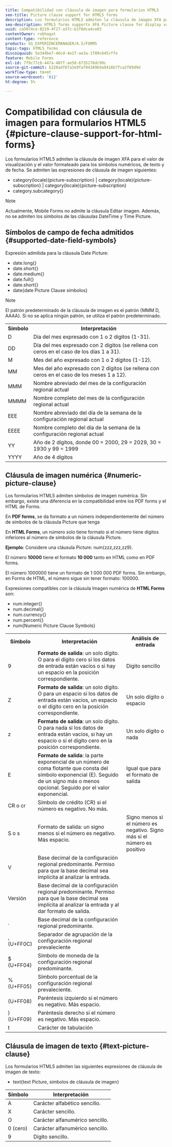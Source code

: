 ```yaml
---
title: Compatibilidad con cláusula de imagen para formularios HTML5
seo-title: Picture clause support for HTML5 forms
description: Los formularios HTML5 admiten la cláusula de imagen XFA para el valor de visualización y el valor formateado para los símbolos numéricos, de texto y de fecha.
seo-description: HTML5 forms supports XFA Picture clause for display value and formatted value for date, text, and numeric symbols.
uuid: ca5074ce-8219-4f27-a37c-b1f0dca4ce03
contentOwner: robhagat
content-type: reference
products: SG_EXPERIENCEMANAGER/6.5/FORMS
topic-tags: hTML5_forms
discoiquuid: 5e344be7-46cd-4e1f-ae3a-1f89c645cffe
feature: Mobile Forms
exl-id: 7f9c77c6-447a-407f-ae58-6735176dc99c
source-git-commit: b220adf6fa3e9faf94389b9a9416b7fca2f89d9d
workflow-type: tm+mt
source-wordcount: '612'
ht-degree: 5%

---
```


# Compatibilidad con cláusula de imagen para formularios HTML5 {#picture-clause-support-for-html-forms}

Los formularios HTML5 admiten la cláusula de imagen XFA para el valor de visualización y el valor formateado para los símbolos numéricos, de texto y de fecha. Se admiten las expresiones de cláusula de imagen siguientes:

* category(locale){picture-subscription} | category(locale){picture-subscription} | category(locale){picture-subscription}
* category.subcategory{}

>[!NOTE]
>
>Actualmente, Mobile Forms no admite la cláusula Editar imagen. Además, no se admiten los símbolos de las cláusulas DateTime y Time Picture.

## Símbolos de campo de fecha admitidos {#supported-date-field-symbols}

Expresión admitida para la cláusula Date Picture:

* date.long{}
* date.short{}
* date.medium{}
* date.full{}
* date.short{}
* date{date Picture Clause símbolos}

>[!NOTE]
>
>El patrón predeterminado de la cláusula de imagen es el patrón {MMM D, AAAA}. Si no se aplica ningún patrón, se utiliza el patrón predeterminado.

<table>
 <tbody>
  <tr>
   <th><strong>Símbolo</strong></th>
   <th>Interpretación</th>
  </tr>
  <tr>
   <td>D</td>
   <td>Día del mes expresado con 1 o 2 dígitos (1-31).</td>
  </tr>
  <tr>
   <td>DD</td>
   <td>Día del mes expresado con 2 dígitos (se rellena con ceros en el caso de los días 1 a 31).<br /> </td>
  </tr>
  <tr>
   <td>M</td>
   <td>Mes del año expresado con 1 o 2 dígitos (1-12).<br /> </td>
  </tr>
  <tr>
   <td>MM</td>
   <td>Mes del año expresado con 2 dígitos (se rellena con ceros en el caso de los meses 1 a 12).<br /> </td>
  </tr>
  <tr>
   <td>MMM</td>
   <td>Nombre abreviado del mes de la configuración regional actual<br /> </td>
  </tr>
  <tr>
   <td>MMMM</td>
   <td>Nombre completo del mes de la configuración regional actual<br /> </td>
  </tr>
  <tr>
   <td>EEE</td>
   <td>Nombre abreviado del día de la semana de la configuración regional actual<br /> </td>
  </tr>
  <tr>
   <td>EEEE</td>
   <td>Nombre completo del día de la semana de la configuración regional actual<br /> </td>
  </tr>
  <tr>
   <td>YY</td>
   <td>Año de 2 dígitos, donde 00 = 2000, 29 = 2029, 30 = 1930 y 99 = 1999<br /> </td>
  </tr>
  <tr>
   <td>YYYY</td>
   <td>Año de 4 dígitos<br /> </td>
  </tr>
 </tbody>
</table>

## Cláusula de imagen numérica {#numeric-picture-clause}

Los formularios HTML5 admiten símbolos de imagen numérica. Sin embargo, existe una diferencia en la compatibilidad entre los PDF forms y el HTML de Forms.

En **PDF forms**, se da formato a un número independientemente del número de símbolos de la cláusula Picture que tenga

En **HTML Forms**, un número solo tiene formato si el número tiene dígitos inferiores al número de símbolos de la cláusula Picture.

**Ejemplo**: Considere una cláusula Picture: num{zzz,zzz,zz9}.

El número **10000** tiene el formato **10 000** tanto en HTML como en PDF forms.

El número 1000000 tiene un formato de 1 000 000 PDF forms. Sin embargo, en Forms de HTML, el número sigue sin tener formato: 100000.

Expresiones compatibles con la cláusula Imagen numérica de **HTML Forms** son:

* num.integer{}
* num.decimal{}
* num.currency{}
* num.percent{}
* num{Numeric Picture Clause Symbols}

<table>
 <tbody>
  <tr>
   <th><strong>Símbolo</strong></th>
   <th><strong>Interpretación</strong></th>
   <th>Análisis de entrada</th>
  </tr>
  <tr>
   <td>9</td>
   <td><strong>Formato de salida</strong>: un solo dígito. O para el dígito cero si los datos de entrada están vacíos o si hay un espacio en la posición correspondiente.<br /> </td>
   <td>Dígito sencillo</td>
  </tr>
  <tr>
   <td>Z</td>
   <td><strong>Formato de salida</strong>: un solo dígito. O para un espacio si los datos de entrada están vacíos, un espacio o el dígito cero en la posición correspondiente.<br /> </td>
   <td>Un solo dígito o espacio</td>
  </tr>
  <tr>
   <td>z</td>
   <td><strong>Formato de salida</strong>: un solo dígito. O para nada si los datos de entrada están vacíos, si hay un espacio o si el dígito cero en la posición correspondiente.<br /> </td>
   <td>Un solo dígito o nada</td>
  </tr>
  <tr>
   <td>E</td>
   <td><strong>Formato de salida</strong>: la parte exponencial de un número de coma flotante que consta del símbolo exponencial (E). Seguido de un signo más o menos opcional. Seguido por el valor exponencial.<br /> </td>
   <td>Igual que para el formato de salida</td>
  </tr>
  <tr>
   <td>CR o cr<br /> </td>
   <td>Símbolo de crédito (CR) si el número es negativo. No más.</td>
   <td><br type="_moz" /> </td>
  </tr>
  <tr>
   <td>S o s<br /> </td>
   <td>Formato de salida: un signo menos si el número es negativo. Más espacio.<br /> </td>
   <td>Signo menos si el número es negativo. Signo más si el número es positivo</td>
  </tr>
  <tr>
   <td>V</td>
   <td>Base decimal de la configuración regional predominante. Permiso para que la base decimal sea implícita al analizar la entrada.</td>
   <td><br type="_moz" /> </td>
  </tr>
  <tr>
   <td>Versión </td>
   <td>Base decimal de la configuración regional predominante. Permiso para que la base decimal sea implícita al analizar la entrada y al dar formato de salida.</td>
   <td><br type="_moz" /> </td>
  </tr>
  <tr>
   <td>.</td>
   <td>Base decimal de la configuración regional predominante.</td>
   <td><br type="_moz" /> </td>
  </tr>
  <tr>
   <td>, (U+FF0C)</td>
   <td>Separador de agrupación de la configuración regional prevaleciente</td>
   <td><br type="_moz" /> </td>
  </tr>
  <tr>
   <td>$ (U+FF04)</td>
   <td>Símbolo de moneda de la configuración regional predominante.</td>
   <td><br type="_moz" /> </td>
  </tr>
  <tr>
   <td>% (U+FF05)</td>
   <td>Símbolo porcentual de la configuración regional prevaleciente.</td>
   <td><br type="_moz" /> </td>
  </tr>
  <tr>
   <td>(U+FF08)</td>
   <td>Paréntesis izquierdo si el número es negativo. Más espacio.</td>
   <td><br type="_moz" /> </td>
  </tr>
  <tr>
   <td>) (U+FF09)</td>
   <td>Paréntesis derecho si el número es negativo. Más espacio.</td>
   <td><br type="_moz" /> </td>
  </tr>
  <tr>
   <td>t</td>
   <td>Carácter de tabulación</td>
   <td><br type="_moz" /> </td>
  </tr>
 </tbody>
</table>

## Cláusula de imagen de texto {#text-picture-clause}

Los formularios HTML5 admiten las siguientes expresiones de cláusula de imagen de texto:

* text{text Picture, símbolos de cláusula de imagen}

| **Símbolo** | **Interpretación** |
|---|---|
| A | Carácter alfabético sencillo. |
| X | Carácter sencillo. |
| O | Carácter alfanumérico sencillo. |
| 0 (cero) | Carácter alfanumérico sencillo. |
| 9 | Dígito sencillo. |
